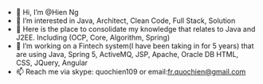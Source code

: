 - 👋 Hi, I’m @Hien Ng
- 👀 I’m interested in Java, Architect, Clean Code, Full Stack, Solution
- 🌱 Here is the place to consolidate my knowledge that relates to Java and J2EE. Including (OCP, Core, Algorithm, Spring)
- 💞️ I’m working on a Fintech system(I have been taking in for 5 years) that are using Java, Spring 5, ActiveMQ, JSP, Apache, Oracle DB HTML, CSS, JQuery, Angular
- 📫 Reach me via skype: quochien109 or email:fr.quochien@gmail.com

<!---
fly2015/fly2015 is a ✨ special ✨ repository because its `README.md` (this file) appears on your GitHub profile.
You can click the Preview link to take a look at your changes.
--->
